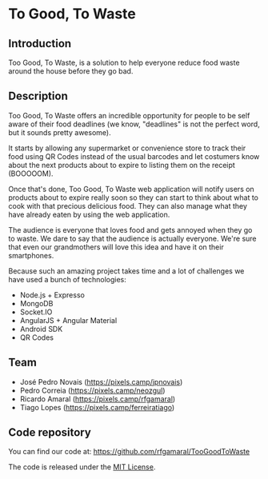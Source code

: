# To Good, To Waste

## Introduction

Too Good, To Waste, is a solution to help everyone reduce food waste around the house before they go bad.

## Description

Too Good, To Waste offers an incredible opportunity for people to be self aware of their food deadlines (we know, "deadlines" is not the perfect word, but it sounds pretty awesome).

It starts by allowing any supermarket or convenience store to track their food using QR Codes instead of the usual barcodes and let costumers know about the next products about to expire to listing them on the receipt (BOOOOOM).

Once that's done, Too Good, To Waste web application will notify users on products about to expire really soon so they can start to think about what to cook with that precious delicious food. They can also manage what they have already eaten by using the web application.

The audience is everyone that loves food and gets annoyed when they go to waste. We dare to say that the audience is actually everyone. We're sure that even our grandmothers will love this idea and have it on their smartphones.

Because such an amazing project takes time and a lot of challenges we have used a bunch of technologies:

 * Node.js + Expresso
 * MongoDB
 * Socket.IO
 * AngularJS + Angular Material
 * Android SDK
 * QR Codes

## Team

* José Pedro Novais (https://pixels.camp/jpnovais)
* Pedro Correia (https://pixels.camp/neozgul)
* Ricardo Amaral (https://pixels.camp/rfgamaral)
* Tiago Lopes (https://pixels.camp/ferreiratiago)

## Code repository

You can find our code at: https://github.com/rfgamaral/TooGoodToWaste

The code is released under the [MIT License](https://en.wikipedia.org/wiki/MIT_License).
